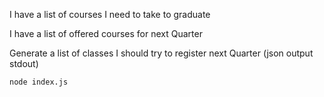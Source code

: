 I have a list of courses I need to take to graduate

I have a list of offered courses for next Quarter

Generate a list of classes I should try to register next Quarter (json output stdout)

```
node index.js 
```
